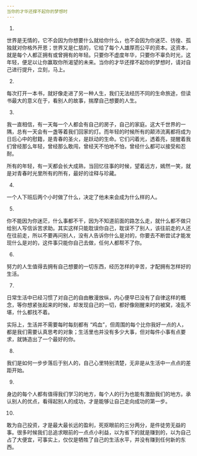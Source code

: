 ```yaml
---
当你的才华还撑不起你的梦想时
---
```


1.

世界是无情的，它不会因为你想要什么就给你什么，也不会因为你迷茫、彷徨、孤独就对你格外开恩；世界又是仁慈的，它给了每个人雄厚而公平的资本。这资本，就是每个人都正拥有或曾拥有的年轻。只要你不虚度年华，只要你不辜负时光，这年轻，便足以让你赢取你所渴望的未来。当你的才华还撑不起你的梦想时，请对自己进行提升，立刻，马上。

2.

每次打开一本书，就好像走进了另一种人生，我们无法经历不同的生命旅途，但读书最大的意义在于，看别人的故事，揣摩自己想要的人生。

3.

我一直相信，有一天每一个人都会有自己的房子，自己的家庭。这大千世界的一隅，总有一天会有一盏等着我们回家的灯。而年轻的时候所有的颠沛流离都将成为日后心中的慰籍，是青春的圣火，是跃动的生命。它们闪着光，透着亮，提醒着我们曾经那么年轻，曾经那么敢闯，曾经天不怕地不怕，曾经什么都可以接受和忍耐。

所有的年轻，有一天都会长大成熟，当回忆往事的时候，望着远方，嫣然一笑，就是对青春时光里所有的所有，最好的诠释与珍藏。

4.

一个人下班后两个小时做了什么，决定了他未来会成为什么样的人。

5.

你不能因为你迷茫，什么事都不干，因为不知道前面的路怎么走，就什么都不做只给别人写信诉苦求助。其实这样只能耽误你自己，耽误不了别人，该往前走的人还在往前走，所以不要再问别人，没有人告诉你什么是对的，你要去不断尝试才能发现什么是对的，这件事只能你自己去做，任何人都帮不了你。

6.

努力的人生值得去拥有自己想要的一切东西，经历怎样的辛苦，才配拥有怎样好的生活。

7.

日常生活中已经习惯了对自己的自由散漫放纵，内心便早已没有了自律这样的概念，等你想紧张起来的时候，却发现自己的一切，都好像刚醒来时的被窝，凌乱不堪，什么都找不着。

实际上，生活并不需要每时每刻都有 “鸡血”，但周围的每个比你我好一点的人，都是我们需要认真思考的对象；生活里也并没有多少大事，但对每件小事有点要求，就铸造出了一个最好的你。

8.

我们是如何一步步落后于别人的，自己心里特别清楚，无非是从生活中一点点的差距开始。

9.

身边的每个人都有值得我们学习的地方，每个人的行为也能有激励我们的地方。承认别人的优点，看得起别人的成功，才是能够让自己走向成功的第一步。

10.

敢为自己投资，才是最大最长远的盈利，死抠眼前的三分两分，是件徒劳无益的事。很多时候我们总追求眼前的一点点小利益，以为省下的就是赚到的，以为自己占了大便宜，可事实上，仅仅是牺牲了自己的生活水平，并没有赚到任何新的东西。